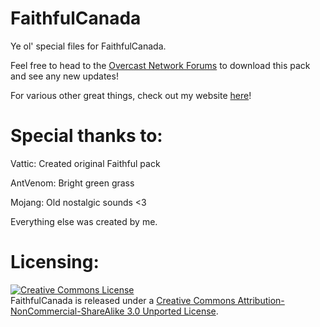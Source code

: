 FaithfulCanada
==============

Ye ol' special files for FaithfulCanada.

Feel free to head to the [Overcast Network Forums](https://oc.tc/forums/topics/51d339e8ba6087f8000055c8) to download this pack and see any new updates!

For various other great things, check out my website [here](http://www.pokecanada.com)!

Special thanks to:
==============

Vattic: Created original Faithful pack

AntVenom: Bright green grass

Mojang: Old nostalgic sounds <3

Everything else was created by me.

Licensing:
==============

<a rel="license" href="http://creativecommons.org/licenses/by-nc-sa/3.0/"><img alt="Creative Commons License" style="border-width:0" src="http://i.creativecommons.org/l/by-nc-sa/3.0/88x31.png" /></a><br />FaithfulCanada is released under a <a rel="license" href="http://creativecommons.org/licenses/by-nc-sa/3.0/">Creative Commons Attribution-NonCommercial-ShareAlike 3.0 Unported License</a>.
